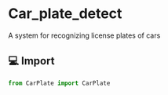 # Car_plate_detect
A system for recognizing license plates of cars

## 💻 Import
```Python
from CarPlate import CarPlate
```
